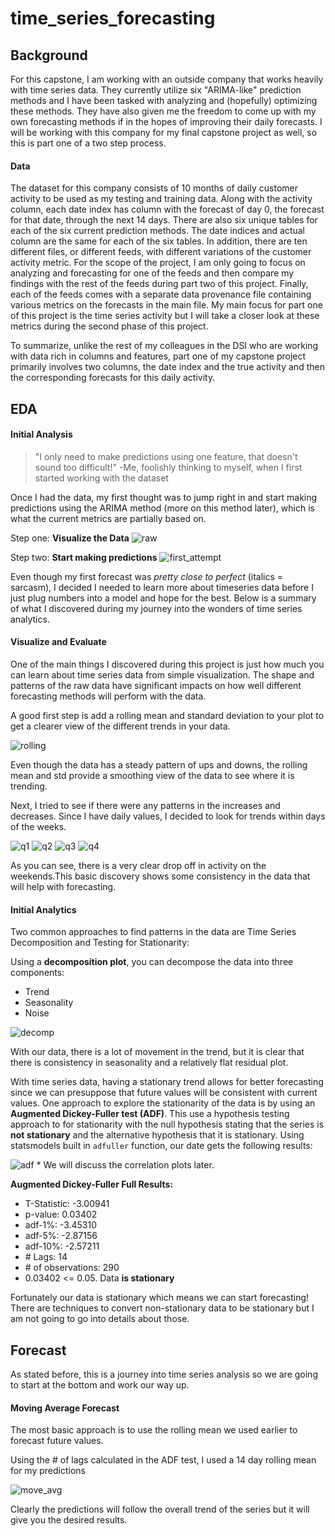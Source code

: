 # time_series_forecasting

<!-- # 14,0,14,1 -->

## Background
For this capstone, I am working with an outside company that works heavily with time series data. They currently utilize six "ARIMA-like" prediction methods and I have been tasked with analyzing and (hopefully) optimizing these methods. They have also given me the freedom to come up with my own forecasting methods if in the hopes of improving their daily forecasts. I will be working with this company for my final capstone project as well, so this is part one of a two step process.

#### Data
The dataset for this company consists of 10 months of daily customer activity to be used as my testing and training data. Along with the activity column, each date index has column with the forecast of day 0, the forecast for that date, through the next 14 days. There are also six unique tables for each of the six current prediction methods. The date indices and actual column are the same for each of the six tables. In addition, there are ten different files, or different feeds, with different variations of the customer activity metric. For the scope of the project, I am only going to focus on analyzing and forecasting for one of the feeds and then compare my findings with the rest of the feeds during part two of this project. Finally, each of the feeds comes with a separate data provenance file containing various metrics on the forecasts in the main file. My main focus for part one of this project is the time series activity but I will take a closer look at these metrics during the second phase of this project.

To summarize, unlike the rest of my colleagues in the DSI who are working with data rich in columns and features, part one of my capstone project primarily involves two columns, the date index and the true activity and then the corresponding forecasts for this daily activity.

## EDA

#### Initial Analysis
>"I only need to make predictions using one feature, that doesn't sound too difficult!" -Me, foolishly thinking to myself, when I first started working with the dataset

Once I had the data, my first thought was to jump right in and start making predictions using the ARIMA method (more on this method later), which is what the current metrics are partially based on.

Step one: **Visualize the Data**
![raw][1]

Step two: **Start making predictions**
![first_attempt][2]

Even though my first forecast was _pretty close to perfect_ (italics = sarcasm), I decided I needed to learn more about timeseries data before I just plug numbers into a model and hope for the best. Below is a summary of what I discovered during my journey into the wonders of time series analytics.

#### Visualize and Evaluate
One of the main things I discovered during this project is just how much you can learn about time series data from simple visualization. The shape and patterns of the raw data have significant impacts on how well different forecasting methods will perform with the data.

A good first step is add a rolling mean and standard deviation to your plot to get a clearer view of the different trends in your data.

![rolling][3]

Even though the data has a steady pattern of ups and downs, the rolling mean and std provide a smoothing view of the data to see where it is trending.

Next, I tried to see if there were any patterns in the increases and decreases. Since I have daily values, I decided to look for trends within days of the weeks.

![q1][4]
![q2][5]
![q3][6]
![q4][7]

As you can see, there is a very clear drop off in activity on the weekends.This basic discovery shows some consistency in the data that will help with forecasting.

#### Initial Analytics
Two common approaches to find patterns in the data are Time Series Decomposition and Testing for Stationarity:

Using a **decomposition plot**, you can decompose the data into three components:
 * Trend
 * Seasonality
 * Noise

![decomp][8]

With our data, there is a lot of movement in the trend, but it is clear that there is consistency in seasonality and a relatively flat residual plot.

With time series data, having a stationary trend allows for better forecasting since we can presuppose that future values will be consistent with current values. One approach to explore the stationarity of the data is by using an **Augmented Dickey-Fuller test (ADF)**. This use a hypothesis testing approach to for stationarity with the null hypothesis stating that the series is **not stationary** and the alternative hypothesis that it is stationary. Using statsmodels built in `adfuller` function, our date gets the following results:

![adf][9]
\* We will discuss the correlation plots later.

 **Augmented Dickey-Fuller Full Results:**
 * T-Statistic: -3.00941
 * p-value: 0.03402
 * adf-1%: -3.45310
 * adf-5%: -2.87156
 * adf-10%: -2.57211
 * \# Lags: 14
 * \# of observations: 290
 * 0.03402 <= 0.05. Data **is stationary**

Fortunately our data is stationary which means we can start forecasting! There are techniques to convert non-stationary data to be stationary but I am not going to go into details about those.

## Forecast
As stated before, this is a journey into time series analysis so we are going to start at the bottom and work our way up.

#### Moving Average Forecast
The most basic approach is to use the rolling mean we used earlier to forecast future values.

Using the \# of lags calculated in the ADF test, I used a 14 day rolling mean for my predictions

![move_avg][10]

Clearly the predictions will follow the overall trend of the series but it will give you the desired results.

<!--


  * make sure you can have a bad forecast

 * Exponential smoothing (topic9)
  * multiple levels
  * single and double have good visuals but not sure about predictions
  * triple has actual working forecast so lets us it
   * it looks like statsmodels has a built in method
    * https://stackoverflow.com/questions/50785479/holt-winters-time-series-forecasting-with-statsmodels

* ARIMA (all three and chris doc)
  * auto correlation plots (galvanize, several others )
  * AR & MA process (galvanize)
  * show plots for current predictors
  * my own arima
    * find best parameter by either using the correlation plots
    * but since this is machine learning,
    * v-graph and summary table: end has good plots

Initial results

* Prophet model
  * need explanation
  * v- end

Train test split
CV

* Compare all models
 * interpreting error article (compare to my other methods)
 * topic9


* Next Steps
 * Boosting
 * RNN & LSTM




References
End to end
topic 1 part 9
clickfox
jose portilla
interpretting error


 -->



[1]: images/raw_data.png
[2]: images/first_attempt.png
[3]: images/rolling_mean.png
[4]: images/activity_by_date_1.png
[5]: images/activity_by_date_2.png
[6]: images/activity_by_date_3.png
[7]: images/activity_by_date_4.png
[8]: images/decomp_plots.png
[9]: images/adf_plot.png
[10]: images/rolling_mean_forecast.png
